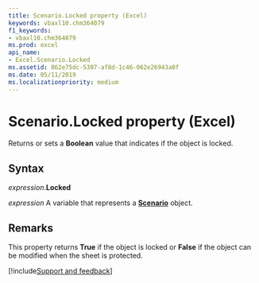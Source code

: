 ```yaml
---
title: Scenario.Locked property (Excel)
keywords: vbaxl10.chm364079
f1_keywords:
- vbaxl10.chm364079
ms.prod: excel
api_name:
- Excel.Scenario.Locked
ms.assetid: 862e75dc-5307-af8d-1c46-062e26943a0f
ms.date: 05/11/2019
ms.localizationpriority: medium
---
```



# Scenario.Locked property (Excel)

Returns or sets a **Boolean** value that indicates if the object is locked.


## Syntax

_expression_.**Locked**

_expression_ A variable that represents a **[Scenario](Excel.Scenario.md)** object.


## Remarks

This property returns **True** if the object is locked or **False** if the object can be modified when the sheet is protected.




[!include[Support and feedback](~/includes/feedback-boilerplate.md)]